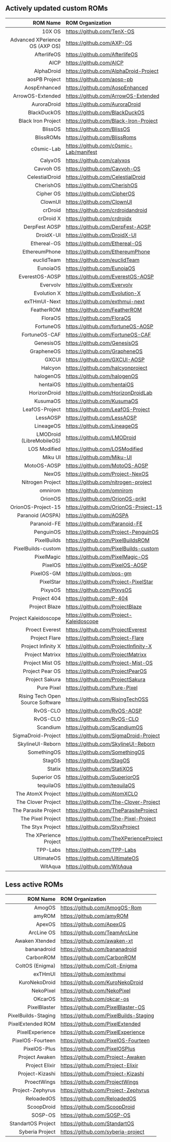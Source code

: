 ## Actively updated custom ROMs
ROM Name | ROM Organization
-------:|:-------------------------
10X OS  | https://github.com/TenX-OS
Advanced XPerience OS (AXP OS)  | https://github.com/AXP-OS
AfterlifeOS  | https://github.com/AfterlifeOS
AICP  | https://github.com/AICP
AlphaDroid  | https://github.com/AlphaDroid-Project
aosPB Project | https://github.com/aosp-pb
AospEnhanced  | https://github.com/AospEnhanced
ArrowOS-Extended  | https://github.com/ArrowOS-Extended
AuroraDroid  | https://github.com/AuroraDroid
BlackDuckOS | https://github.com/BlackDuckOS
Black Iron Project  | https://github.com/Black-Iron-Project
BlissOS  | https://github.com/BlissOS
BlissROMs  | https://github.com/BlissRoms
c0smic-Lab | https://github.com/c0smic-Lab/manifest
CalyxOS  | https://github.com/calyxos
Cavvoh OS | https://github.com/Cavvoh-OS
CelestialDroid  | https://github.com/CelestialDroid
CherishOS  | https://github.com/CherishOS
Cipher OS  | https://github.com/CipherOS
ClownUI  | https://github.com/ClownUI
crDroid  | https://github.com/crdroidandroid
crDroid X  | https://github.com/crdroidx
DerpFest AOSP  | https://github.com/DerpFest-AOSP
DroidX-UI  | https://github.com/DroidX-UI
Ethereal-OS  | https://github.com/Ethereal-OS
EthereumPhone  | https://github.com/EthereumPhone
euclidTeam  | https://github.com/euclidTeam
EunoiaOS  | https://github.com/EunoiaOS
EverestOS-AOSP | https://github.com/EverestOS-AOSP
Evervolv  | https://github.com/Evervolv
Evolution X  | https://github.com/Evolution-X
exTHmUI-Next  | https://github.com/exthmui-next
FeatherROM | https://github.com/FeatherROM
FloraOS | https://github.com/FloraOS
FortuneOS  | https://github.com/fortuneOS-AOSP
FortuneOS-CAF | https://github.com/FortuneOS-CAF
GenesisOS  | https://github.com/GenesisOS
GrapheneOS  | https://github.com/GrapheneOS
GXCUI  | https://github.com/GXCUI-AOSP
Halcyon  | https://github.com/halcyonproject
halogenOS  | https://github.com/halogenOS
hentaiOS  | https://github.com/hentaiOS
HorizonDroid  | https://github.com/HorizonDroidLab
KusumaOS  | https://github.com/KusumaOS
LeafOS-Project  | https://github.com/LeafOS-Project
LessAOSP  | https://github.com/LessAOSP
LineageOS  | https://github.com/LineageOS
LMODroid (LibreMobileOS)  | https://github.com/LMODroid
LOS Modified  | https://github.com/LOSModified
Miku UI  | https://github.com/Miku-UI
MotoOS-AOSP | https://github.com/MotoOS-AOSP
NexOS | https://github.com/Project-NexOS
Nitrogen Project  | https://github.com/nitrogen-project
omnirom  | https://github.com/omnirom
OrionOS  | https://github.com/OrionOS-prjkt
OrionOS-Project-15 | https://github.com/OrionOS-Project-15
Paranoid (AOSPA)  | https://github.com/AOSPA
Paranoid-FE | https://github.com/Paranoid-FE
PenguinOS  | https://github.com/Project-PenguinOS
PixelBuilds  | https://github.com/PixelBuildsROM
PixelBuilds-custom | https://github.com/PixelBuilds-custom
PixelMagic  | https://github.com/PixelMagic-OS
PixelOS  | https://github.com/PixelOS-AOSP
PixelOS-GM  | https://github.com/pos-gm
PixelStar  | https://github.com/Project-PixelStar
PixysOS  | https://github.com/PixysOS
Project 404  | https://github.com/P-404
Project Blaze  | https://github.com/ProjectBlaze
Project Kaleidoscope | https://github.com/Project-Kaleidoscope
Proect Everest  | https://github.com/ProjectEverest
Project Flare | https://github.com/Project-Flare
Project Infinity X  | https://github.com/ProjectInfinity-X
Project Matrixx  | https://github.com/ProjectMatrixx
Project Mist OS  | https://github.com/Project-Mist-OS
Project Pear OS  | https://github.com/ProjectPearOS
Project Sakura  | https://github.com/ProjectSakura
Pure Pixel | https://github.com/Pure-Pixel
Rising Tech Open Source Software  | https://github.com/RisingTechOSS
RvOS-CLO | https://github.com/RvOS-AOSP
RvOS-CLO | https://github.com/RvOS-CLO
Scandium  | https://github.com/ScandiumOS
SigmaDroid-Project  | https://github.com/SigmaDroid-Project
SkylineUI-Reborn  | https://github.com/SkylineUI-Reborn
SomethingOS  | https://github.com/SomethingOS
StagOS  | https://github.com/StagOS
Statix  | https://github.com/StatiXOS
Superior OS  | https://github.com/SuperiorOS
tequilaOS  | https://github.com/tequilaOS
The AtomX Project | https://github.com/AtomXCLO
The Clover Project | https://github.com/The-Clover-Project
The Parasite Project  | https://github.com/TheParasiteProject
The Pixel Project  |https://github.com/The-Pixel-Project
The Styx Project  | https://github.com/StyxProject
The XPerience Project  | https://github.com/TheXPerienceProject
TPP-Labs | https://github.com/TPP-Labs
UltimateOS  | https://github.com/UltimateOS
WitAqua | https://github.com/WitAqua

## Less active ROMs
ROM Name | ROM Organization
-------:|:-------------------------
AmogOS  | https://github.com/AmogOS-Rom
amyROM  | https://github.com/amyROM
ApexOS  | https://github.com/ApexOS
ArcLine OS  | https://github.com/TeamArcLine
Awaken Xtended  | https://github.com/awaken-xt
bananadroid  | https://github.com/bananadroid
CarbonROM  | https://github.com/CarbonROM
ColtOS (Enigma)  | https://github.com/Colt-Enigma
exTHmUI  | https://github.com/exthmui
KuroNekoDroid  | https://github.com/KuroNekoDroid
NekoPixel  | https://github.com/NekoPixel
OKcarOS  | https://github.com/okcar-os
PixelBlaster  | https://github.com/PixelBlaster-OS
PixelBuilds-Staging  | https://github.com/PixelBuilds-Staging
PixelExtended ROM  | https://github.com/PixelExtended
PixelExperience  | https://github.com/PixelExperience
PixelOS-Fourteen  | https://github.com/PixelOS-Fourteen
PixelOS-Plus  | https://github.com/PixelOSPlus
Project Awaken  | https://github.com/Project-Awaken
Project Elixir  | https://github.com/Project-Elixir
Project-Kizashi  | https://github.com/Project-Kizashi
ProectWings  | https://github.com/ProjectWings
Project-Zephyrus  | https://github.com/Project-Zephyrus
ReloadedOS  | https://github.com/ReloadedOS
ScoopDroid  | https://github.com/ScoopDroid
SOSP-OS  | https://github.com/SOSP-OS
StandartOS Project  | https://github.com/StandartOS
Syberia Project  | https://github.com/syberia-project
